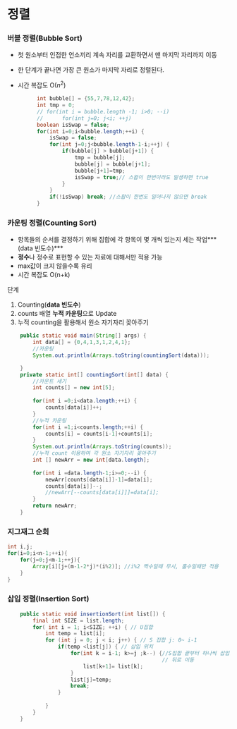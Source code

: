 # 정렬

### 버블 정렬(Bubble Sort)

* 첫 원소부터 인접한 언소끼리 계속 자리를 교환하면서 맨 마지막 자리까지 이동

* 한 단계가 끝나면 가장 큰 원소가 마지막 자리로 정렬된다.

* 시간 복잡도 O($n^2$)

  ```java
  		int bubble[] = {55,7,78,12,42};
  		int tmp = 0;
  		// for(int i = bubble.length -1; i>0; --i)
  		//		for(int j=0; j<i; ++j)
  		boolean isSwap = false;
  		for(int i=0;i<bubble.length;++i) {
  			isSwap = false;
  			for(int j=0;j<bubble.length-1-i;++j) {
  				if(bubble[j] > bubble[j+1]) {
  					tmp = bubble[j];
  					bubble[j] = bubble[j+1];
  					bubble[j+1]=tmp;
  					isSwap = true;// 스왑이 한번이라도 발생하면 true
  				}
  			}
  			if(!isSwap) break; //스왑이 한번도 일어나지 않으면 break
  		}
  ```



### 카운팅 정렬(Counting Sort)

* 항목들의 순서를 결정하기 위해 집합에 각 항목이 몇 개씩 있는지 세는 작업***(data 빈도수)***
* **정수**나 정수로 표현할 수 있는 자료에 대해서만 적용 가능
* max값이 크지 않을수록 유리
* 시간 복잡도 O(n+k)

단계

1. Counting(**data 빈도수**)
2. counts 배열 **누적 카운팅**으로 Update
3. 누적 counting을 활용해서 원소 자기자리 꽂아주기 

```java
	public static void main(String[] args) {
		int data[] = {0,4,1,3,1,2,4,1};
		//카운팅
		System.out.println(Arrays.toString(countingSort(data)));

	}
	private static int[] countingSort(int[] data) {
		//카운트 세기
		int counts[] = new int[5];
		
		for(int i =0;i<data.length;++i) {
			counts[data[i]]++;
		}
		//누적 카운팅
		for(int i =1;i<counts.length;++i) {
			counts[i] = counts[i-1]+counts[i];
		}
		System.out.println(Arrays.toString(counts));
		//누적 count 이용하여 각 원소 자기자리 꽂아주기
		int [] newArr = new int[data.length];
		
		for(int i =data.length-1;i>=0;--i) {
			newArr[counts[data[i]]-1]=data[i];
			counts[data[i]]--;
			//newArr[--counts[data[i]]]=data[i];
		}
		return newArr;
	}
```



### 지그재그 순회

```java
int i,j;
for(i=0;i<n-1;++i){
	for(j=0;j<m-1;++j){
		Array[i][j+(m-1-2*j)*(i%2)]; //i%2 짝수일때 무시, 홀수일때만 적용
	}
}
```



### 삽입 정렬(Insertion Sort)

```java
	public static void insertionSort(int list[]) {
		final int SIZE = list.length;
		for( int i = 1; i<SIZE; ++i) { // U집합
			int temp = list[i];
			for (int j = 0; j < i; j++) { // S 집합 j: 0~ i-1
				if(temp <list[j]) { // 삽입 위치
					for(int k = i-1; k>=j ;k--) {//S집합 끝부터 하나씩 삽입위치 원소까지 
                       							 // 뒤로 이동
						list[k+1]= list[k];
					}
					list[j]=temp;
					break;
				}
				
			}
		}
	}
```

